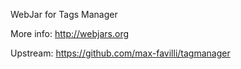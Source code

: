 WebJar for Tags Manager

More info: http://webjars.org

Upstream: https://github.com/max-favilli/tagmanager
